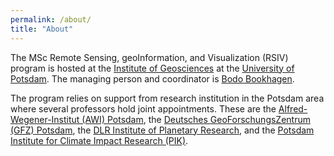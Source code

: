```yaml
---
permalink: /about/
title: "About"
---
```


The MSc Remote Sensing, geoInformation, and Visualization (RSIV) program is hosted at the [Institute of Geosciences](https://www.uni-potsdam.de/de/geo/) at the [University of Potsdam](https://www.uni-potsdam.de/en/university-of-potsdam). The managing person and coordinator is [Bodo Bookhagen](https://bodobookhagen.github.io/).

The program relies on support from research institution in the Potsdam area where several professors hold joint appointments. These are the [Alfred-Wegener-Institut (AWI) Potsdam](https://www.awi.de/en/about-us/sites/potsdam.html), the [Deutsches GeoForschungsZentrum (GFZ) Potsdam](https://www.gfz-potsdam.de/startseite/), the [DLR Institute of Planetary Research](https://www.dlr.de/pf/en/desktopdefault.aspx/tabid-120/), and the [Potsdam Institute for Climate Impact Research (PIK)](https://www.pik-potsdam.de/en/home).
